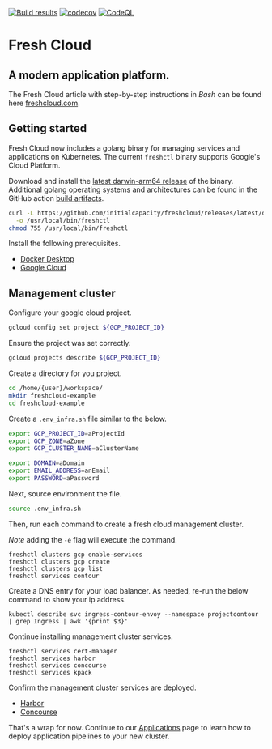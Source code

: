 [![Build results](https://github.com/initialcapacity/freshcloud/workflows/build/badge.svg)](https://github.com/initialcapacity/freshcloud/actions)
[![codecov](https://codecov.io/gh/initialcapacity/freshcloud/branch/main/graph/badge.svg)](https://codecov.io/gh/initialcapacity/freshcloud)
[![CodeQL](https://github.com/initialcapacity/freshcloud/actions/workflows/codeql.yml/badge.svg)](https://github.com/initialcapacity/freshcloud/actions/workflows/codeql.yml)

# Fresh Cloud

## A modern application platform.

The Fresh Cloud article with step-by-step instructions in *Bash* can be found
here [freshcloud.com](https://www.freshcloud.com).

## Getting started

Fresh Cloud now includes a golang binary for managing services and applications on Kubernetes.
The current `freshctl` binary supports Google's Cloud Platform.

Download and install the
[latest darwin-arm64 release](https://github.com/initialcapacity/freshcloud/releases/latest/download/freshctl-darwin-arm64)
of the binary. Additional golang operating systems and architectures can be found in the
GitHub action [build artifacts](https://github.com/initialcapacity/freshcloud/actions/workflows/build.yml).

```bash
curl -L https://github.com/initialcapacity/freshcloud/releases/latest/download/freshctl-darwin-arm64 \
  -o /usr/local/bin/freshctl
chmod 755 /usr/local/bin/freshctl
```

Install the following prerequisites.

* [Docker Desktop](https://www.docker.com/products/docker-desktop)
* [Google Cloud](https://cloud.google.com/sdk)

## Management cluster

Configure your google cloud project.

```bash
gcloud config set project ${GCP_PROJECT_ID}
```

Ensure the project was set correctly.

```bash
gcloud projects describe ${GCP_PROJECT_ID}
```

Create a directory for you project.

```bash
cd /home/{user}/workspace/
mkdir freshcloud-example
cd freshcloud-example
```

Create a `.env_infra.sh` file similar to the below.

```bash
export GCP_PROJECT_ID=aProjectId
export GCP_ZONE=aZone
export GCP_CLUSTER_NAME=aClusterName

export DOMAIN=aDomain
export EMAIL_ADDRESS=anEmail
export PASSWORD=aPassword
```

Next, source environment the file.

```bash
source .env_infra.sh
```

Then, run each command to create a fresh cloud management cluster.

_Note_ adding the `-e` flag will execute the command.

```base
freshctl clusters gcp enable-services
freshctl clusters gcp create
freshctl clusters gcp list
freshctl services contour
```

Create a DNS entry for your load balancer. As needed, re-run the below command to show your ip address.

```base
kubectl describe svc ingress-contour-envoy --namespace projectcontour | grep Ingress | awk '{print $3}'
```

Continue installing management cluster services.

```base
freshctl services cert-manager
freshctl services harbor
freshctl services concourse
freshctl services kpack
```

Confirm the management cluster services are deployed.

* [Harbor](https://registry.{your-domain})
* [Concourse](https://ci.{your-domain})

That's a wrap for now.
Continue to our [Applications](APPLICATIONS.md) page to learn how to deploy application pipelines to your new cluster.
